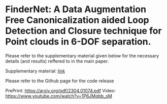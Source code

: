 # FinderNet: A Data Augmentation Free Canonicalization aided Loop Detection and Closure technique for Point clouds in 6-DOF separation.

Please refer to the supplementary material given below for the necessary details (and results) reffered to in the main paper. 

Supplementary material: [link](https://drive.google.com/file/d/1wTgc6f0xD9rvn2w2pbvo3H1Lt3DRifke/view?usp=sharing)

Please refer to the Github page for the code release 

PrePrint: https://arxiv.org/pdf/2304.01074.pdf
Video: https://www.youtube.com/watch?v=1P6JMqbb_sM


